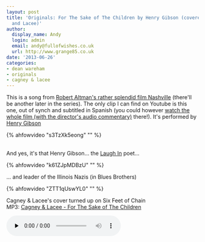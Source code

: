 ```yaml
---
layout: post
title: 'Originals: For The Sake of The Children by Henry Gibson (covered by Cagney
  and Lacee)'
author:
  display_name: Andy
  login: admin
  email: andy@fullofwishes.co.uk
  url: http://www.grange85.co.uk
date: '2013-06-26'
categories:
- dean wareham
- originals
- cagney & lacee
---
```

<p>This is a song from <a href="http://en.wikipedia.org/wiki/Nashville_%28film%29">Robert Altman's rather splendid film Nashville</a> (there'll be another later in the series). The only clip I can find on Youtube is this one, out of synch and subtitled in Spanish (you could however <a href="https://www.youtube.com/watch?v=6tdIW1se4yI">watch the whole film (with the director's audio commentary)</a> there!). It's performed by <a href="http://en.wikipedia.org/wiki/Henry_Gibson">Henry Gibson</a></p>
{% ahfowvideo "s3TzXk5eong" "" %}
<p><a id="more"></a><a id="more-4270"></a><br />
And yes, it's that Henry Gibson... the <a href="http://en.wikipedia.org/wiki/Rowan_%26_Martin%27s_Laugh-In">Laugh In</a> poet...</p>
{% ahfowvideo "k61ZJpMDBzU" "" %}
<p>... and leader of the Illinois Nazis (in Blues Brothers)</p>
{% ahfowvideo "ZTT1qUswYL0" "" %}
<p>Cagney & Lacee's cover turned up on Six Feet of Chain<br />
MP3: <a href="https://media.fullofwishes.co.uk/05-dean_wareham/audio/07_Cagney-and-Lacee_For-the-Sake-of-the-Children.mp3">Cagney & Lacee - For The Sake of The Children</a></p>
<audio src="https://media.fullofwishes.co.uk/05-dean_wareham/audio/07_Cagney-and-Lacee_For-the-Sake-of-the-Children.mp3" preload="none" controls />
<p><strong><a href="/category/originals/" title="List: Originals">See all posts in the Originals series</a></strong></p>

